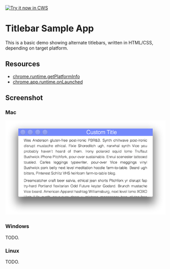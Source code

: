 <a target="_blank" href="https://chrome.google.com/webstore/detail/pbokgdgkaaenccneanahifaakldannno">![Try it now in CWS](https://raw.github.com/GoogleChrome/chrome-app-samples/master/tryitnowbutton.png "Click here to install this sample from the Chrome Web Store")</a>

# Titlebar Sample App

This is a basic demo showing alternate titlebars, written in HTML/CSS, depending on target platform.

## Resources

* [chrome.runtime.getPlatformInfo](https://developer.chrome.com/extensions/runtime#method-getPlatformInfo)
* [chrome.app.runtime.onLaunched](http://developer.chrome.com/apps/app_runtime.html#event-onLaunched)

## Screenshot

### Mac

![screenshot](/samples/titlebar/assets/screenshot_mac.png)

### Windows

TODO.

### Linux

TODO.
